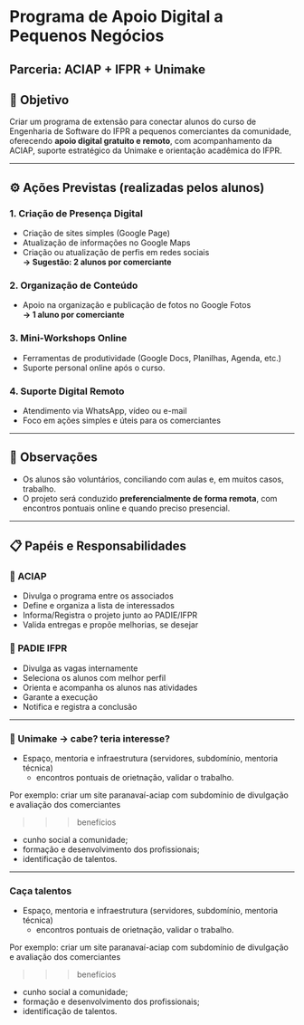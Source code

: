# Programa de Apoio Digital a Pequenos Negócios  

## Parceria: ACIAP + IFPR + Unimake

## 🎯 Objetivo
Criar um programa de extensão para conectar alunos do curso de Engenharia de Software do IFPR a pequenos comerciantes da comunidade, oferecendo **apoio digital gratuito e remoto**, com acompanhamento da ACIAP, suporte estratégico da Unimake e orientação acadêmica do IFPR.

---

## ⚙️ Ações Previstas (realizadas pelos alunos)

### 1. Criação de Presença Digital
- Criação de sites simples (Google Page)
- Atualização de informações no Google Maps
- Criação ou atualização de perfis em redes sociais  
**→ Sugestão: 2 alunos por comerciante**

### 2. Organização de Conteúdo
- Apoio na organização e publicação de fotos no Google Fotos  
**→ 1 aluno por comerciante**

### 3. Mini-Workshops Online
- Ferramentas de produtividade (Google Docs, Planilhas, Agenda, etc.)
- Suporte personal online após o curso.

### 4. Suporte Digital Remoto
- Atendimento via WhatsApp, vídeo ou e-mail
- Foco em ações simples e úteis para os comerciantes

---

## 📌 Observações
- Os alunos são voluntários, conciliando com aulas e, em muitos casos, trabalho.
- O projeto será conduzido **preferencialmente de forma remota**, com encontros pontuais online e quando preciso presencial.

---

## 📋 Papéis e Responsabilidades

### 🏢 ACIAP
- Divulga o programa entre os associados  
- Define e organiza a lista de interessados  
- Informa/Registra o projeto junto ao PADIE/IFPR  
- Valida entregas e propõe melhorias, se desejar  

### 🏫 PADIE IFPR
- Divulga as vagas internamente  
- Seleciona os alunos com melhor perfil  
- Orienta e acompanha os alunos nas atividades  
- Garante a execução 
- Notifica e registra a conclusão  

--- 

### 🧠 Unimake → cabe? teria interesse?
- Espaço, mentoria e infraestrutura (servidores, subdomínio, mentoria técnica)
    - encontros pontuais de orietnação, validar o trabalho.

Por exemplo: criar um site paranavaí-aciap com subdomínio de divulgação e avaliação dos comerciantes

>>>benefícios
- cunho social a comunidade;
- formação e desenvolvimento dos profissionais; 
- identificação de talentos.

--- 

### Caça talentos
- Espaço, mentoria e infraestrutura (servidores, subdomínio, mentoria técnica)
    - encontros pontuais de orietnação, validar o trabalho.

Por exemplo: criar um site paranavaí-aciap com subdomínio de divulgação e avaliação dos comerciantes

>>>benefícios
- cunho social a comunidade;
- formação e desenvolvimento dos profissionais; 
- identificação de talentos.
